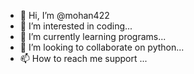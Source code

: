 - 👋 Hi, I’m @mohan422
- 👀 I’m interested in coding...
- 🌱 I’m currently learning programs...
- 💞️ I’m looking to collaborate on python...
- 📫 How to reach me support ...

<!---
mohan422/mohan422 is a ✨ special ✨ repository because its `README.md` (this file) appears on your GitHub profile.
You can click the Preview link to take a look at your changes.
--->
